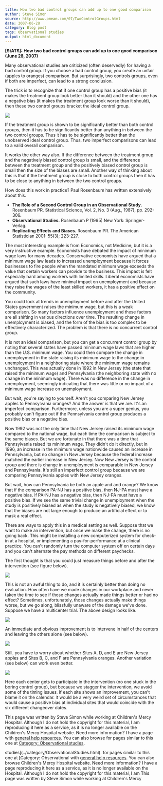 ```yaml
---
title: How two bad control groups can add up to one good comparison
author: Steve Simon
source: http://www.pmean.com/07/TwoControlGroups.html
date: 2007-06-28
category: Blog post
tags: Observational studies
output: html_document
---
```

**[StATS]:** **How two bad control groups can add up
to one good comparison (June 28, 2007)**

Many observational studies are criticized (often deservedly) for
having a bad control group. If you choose a bad control group, you
create an unfair (apples to oranges) comparison. But surprisingly, two
controls groups, even if both are imperfect, can lead to a strong
conclusion.

The trick is to recognize that if one control group has a positive
bias (it makes the treatment group look better than it should) and the
other one has a negative bias (it makes the treatment group look worse
than it should), then these two control groups bracket the ideal
control group.

![](../../../web/images/07/TwoControlGroups01.gif)

If the treatment group is shown to be significantly better than both
control groups, then it has to be significantly better than anything
in between the two control groups. Thus it has to be significantly
better than the unobserved ideal control group. Thus, two imperfect
comparisons can lead to a valid overall comparison.

It works the other way also. If the difference between the treatment
group and the negatively biased control group is small, and the
difference between the treatment group and the positively biased
control group is small then the size of the biases are small. Another
way of thinking about this is that if the treatment group is close to
both control groups then it has to be close to anything in between the
two control groups.

How does this work in practice? Paul Rosenbaum has written extensively
about this.

-   **The Role of a Second Control Group in an Observational Study**.
    Rosenbaum PR. Statistical Science, Vol. 2, No. 3 (Aug., 1987), pp.
    292-306.
-   **Observational Studies.** Rosenbaum P (1995) New York:
    Springer-Verlag.
-   **Replicating Effects and Biases.** Rosenbaum PR. The American
    Statistician 2001: 55(3); 223-227.

The most interesting example is from Economics, not Medicine, but it
is a very instructive example. Economists have debated the impact of
minimum wage laws for many decades. Conservative economists have
argued that a minimum wage law leads to increased unemployment because
it forces businesses to fire people when the mandated minimum wage
exceeds the value that certain workers can provide to the business.
This impact is felt especially hard among workers with limited skills.
Liberal economists have argued that such laws have minimal impact on
unemployment and because they raise the wages of the least skilled
workers, it has a positive effect on the community.

You could look at trends in unemployment before and after the United
States government raises the minimum wage, but this is a weak
comparison. So many factors influence unemployment and these factors
are all shifting in various directions over time. The resulting change
in unemployment is biased, and the form of the bias is too complex to
be effectively characterized. The problem is that there is no
concurrent control group.

It is not an ideal comparison, but you can get a concurrent control
group by noting that several states have passed minimum wage laws that
are higher than the U.S. minimum wage. You could then compare the
change in unemployment in the state raising its minimum wage to the
change in unemployment in a neighboring state where the minimum wage
remains unchanged. This was actually done in 1992 in New Jersey (the
state that raised the minimum wage) and Pennsylvania (the neighboring
state with no change in the minimum wage). There was no difference in
the change in unemployment, seemingly indicating that there was little
or no impact of a minimum wage increase on unemployment.

But wait, you're saying to yourself. Aren't you comparing New Jersey
apples to Pennsylvania oranges? And the answer is that we are. It's
an imperfect comparison. Furthermore, unless you are a super genius,
you probably can't figure out if the Pennsylvania control group
produces a positive bias or a negative bias.

Now 1992 was not the only time that New Jersey raised its minimum wage
compared to the national wage, but each time the comparison is subject
to the same biases. But we are fortunate in that there was a time that
Pennsylvania raised its minimum wage. They didn't do it directly, but
in 1996, an increase in the minimum wage nationwide caused an increase
in Pennsylvania, but no change in New Jersey because the federal
increase matched the earlier increase in New Jersey. Now New Jersey is
the control group and there is change in unemployment is comparable in
New Jersey and Pennsylvania. It's still an imperfect control group
because we are comparing Pennsylvania apples with New Jersey oranges.

But wait, how can Pennsylvania be both an apple and and orange? We
know that if the comparison PA-NJ has a positive bias, then NJ-PA must
have a negative bias.   If PA-NJ has a negative bias, then NJ-PA must
have a positive bias. If we see the same trivial change in
unemployment when the study is positively biased as when the study is
negatively biased, we know that the biases are not large enough to
produce an artificial effect or to mask a real effect.

There are ways to apply this in a medical setting as well. Suppose
that we want to make an intervention, but once we make the change,
there is no going back. This might be installing a new computerized
system for check-in at a hospital, or implementing a
pay-for-performance at a clinical practice. You can't randomly turn
the computer system off on certain days and you can't alternate the
pay methods on different paychecks.

The first thought is that you could just measure things before and
after the intervention (see figure below).

![](../../../web/images/07/TwoControlGroups02.gif)

This is not an awful thing to do, and it is certainly better than
doing no evaluation. How often have we made changes in our workplace
and never taken the time to see if those changes actually made things
better or had no effect? Sometimes, unfortunately, those changes
actually make things worse, but we go along, blissfully unaware of the
damage we've done. Suppose we have a multicenter trial. The above
design looks like.

![](../../../web/images/07/TwoControlGroups03.gif)

An immediate and obvious improvement is to intervene in half of the
centers and leaving the others alone (see below).

![](../../../web/images/07/TwoControlGroups04.gif)

Still, you have to worry about whether Sites A, D, and E are New
Jersey apples and Sites B, C, and F are Pennsylvania oranges. Another
variation (see below) can work even better.

![](../../../web/images/07/TwoControlGroups05.gif)

Here each center gets to participate in the intervention (no one stuck
in the boring control group), but because we stagger the intervention,
we avoid some of the timing issues. If each site shows an improvement,
you can't blame it on the calendar. It would be a very weird set of
circumstances that would cause a positive bias at individual sites
that would coincide with the six different changeover dates.

This page was written by Steve Simon while working at Children's Mercy
Hospital. Although I do not hold the copyright for this material, I am
reproducing it here as a service, as it is no longer available on the
Children's Mercy Hospital website. Need more information? I have a page
with [general help resources](../GeneralHelp.html). You can also browse
for pages similar to this one at [Category: Observational
studies](../category/ObservationalStudies.html).
<!---More--->
studies](../category/ObservationalStudies.html).
for pages similar to this one at [Category: Observational
with [general help resources](../GeneralHelp.html). You can also browse
Children's Mercy Hospital website. Need more information? I have a page
reproducing it here as a service, as it is no longer available on the
Hospital. Although I do not hold the copyright for this material, I am
This page was written by Steve Simon while working at Children's Mercy

<!---Do not use
**[StATS]:** **How two bad control groups can add up
This page was written by Steve Simon while working at Children's Mercy
Hospital. Although I do not hold the copyright for this material, I am
reproducing it here as a service, as it is no longer available on the
Children's Mercy Hospital website. Need more information? I have a page
with [general help resources](../GeneralHelp.html). You can also browse
for pages similar to this one at [Category: Observational
studies](../category/ObservationalStudies.html).
--->

